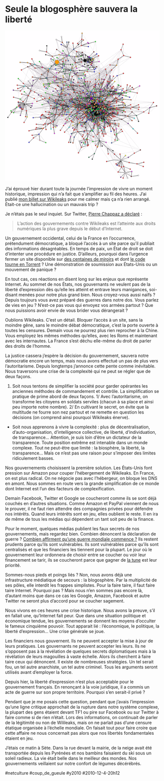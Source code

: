 # Seule la blogosphère sauvera la liberté

![](_i/blogosphere-map-core-min21.gif)

J’ai éprouvé hier durant toute la journée l’impression de vivre un moment historique, impression qui n’a fait que s’amplifier au fil des heures. J’ai publié [mon billet sur Wikileaks](dictature-de-la-transparence.md) pour me calmer mais ça n’a rien arrangé. Était-ce une hallucination ou un mauvais trip ?

Je n’étais pas le seul inquiet. Sur Twitter, [Pierre Chappaz a déclaré](http://twitter.com/pierrechappaz/status/10793640183988224) :

> L’action des gouvernements contre Wikileaks est l’atteinte aux droits numériques la plus grave depuis le début d’Internet.

Un gouvernement occidental, celui de la France en l’occurrence, prétendument démocratique, a bloqué l’accès à un site parce qu’il publiait des informations désagréables. En temps de paix, un État de droit se doit d’intenter une procédure en justice. D’ailleurs, pourquoi dans l’urgence fermer un site disponible sur [des centaines de miroirs](http://www.jmp.net/2010/12/wikileaks/) et dont [le code tourne en Torrent](http://thepiratebay.org/torrent/4713076) ? Une démonstration de soumission aux États-Unis ou un mouvement de panique ?

En tout cas, ces réactions en disent long sur les enjeux que représente Internet. Au sommet de nos États, nos gouvernants ne veulent pas de la liberté d’expression dès qu’elle les atteint et entrave leurs manigances, soi-disant menées pour notre plus grand bien. Nous croyez-vous aussi naïfs ? Depuis toujours vous avez préparé des guerres dans notre dos. Vous parlez de vies en jeu ? N’est-ce pas vous qui envoyez vos armées partout ? Que nous puissions avoir envie de vous brider vous dérangerait ?

Oublions Wikileaks. C’est un détail. Bloquer l’accès à un site, sans la moindre gêne, sans le moindre débat démocratique, c’est la porte ouverte à toutes les censures. Demain vous ne pourrez plus rien reprocher à la Chine. Vous employez les mêmes méthodes qu’elles, avec les Roms et maintenant avec les internautes. La France s’est déchu elle-même du droit de parler des droits de l’homme.

La justice cassera j’espère la décision du gouvernement, sauvera notre démocratie encore un temps, mais nous avons effectué un pas de plus vers l’autoritarisme. Depuis longtemps j’annonce cette pente comme inévitable. Nous traversons une crise de la complexité qui ne peut se régler que de deux façons.

1. Soit nous tentons de simplifier la société pour garder opérantes les anciennes méthodes de commandement et contrôle. La simplification se pratique de prime abord de deux façons. 1/ Avec l’autoritarisme, on transforme les citoyens en soldats serviles (chacun à sa place et ainsi peu importe notre nombre). 2/ En cultivant le secret, on évite que la multitude ne fourre son nez partout et ne remette en question les décisions (on comprend ainsi pourquoi Wikileaks énerve).

- Soit nous apprenons à vivre la complexité : plus de décentralisation, d’auto-organisation, d’intelligence collective, de liberté, d’individuation, de transparence… Attention, je suis loin d’être un dictateur de la transparence. Toute position extrême est intenable dans un monde complexe. Tout ne peut-être que limité : la biosphère, la liberté, la transparence... Mais ce n’est pas une raison pour s’imposer des limites ridiculement basses.

Nos gouvernements choisissent la première solution. Les États-Unis font pression sur Amazon pour couper l’hébergement de Wikileaks. En France, on est plus radical. On ne négocie pas avec l’hébergeur, on bloque les DNS en amont. Nous sommes en route vers la grande simplification de ce monde dont Internet est l’un des facteurs de complexification.

Demain Facebook, Twitter et Google se coucheront comme ils se sont déjà couchés en d’autres situations. Comme Amazon et PayPal viennent de nous le prouver, il ne faut rien attendre des compagnies privées pour défendre nos intérêts. Quand leurs intérêts sont en jeu, elles oublient le reste. Il en ira de même de tous les médias qui dépendent un tant soit peu de la finance.

Pour le moment, quelques médias publient les faux secrets de nos gouvernements, mais regardez bien. Combien dénoncent la déclaration de guerre ? [Combien affirment qu’une guerre mondiale commence ?](http://www.jmp.net/2010/12/wikileaks/) Ils restent prudents parce qu’ils sont vulnérables. Ils sont vulnérables parce qu’ils sont centralisés et que les financiers les tiennent pour la plupart. Le jour où le gouvernement leur ordonnera de choisir entre se coucher ou voir leur financement se tarir, ils se coucheront parce que gagner de [la tune](../../page/tune-caniveau) est leur priorité.

Sommes-nous pieds et poings liés ? Non, nous avons déjà une infrastructure médiatique de secours : la blogosphère. Par la multiplicité de ses pôles, elle interdit les frappes simplistes. Pour la faire taire, il faut faire taire Internet. Pourquoi pas ? Mais nous n’en sommes pas encore là, d’autant moins que dans ce cas les Google, Amazon, Facebook et autre Twitter ne seront plus d’accord pour se coucher sagement.

Nous vivons en ces heures une crise historique. Nous avons la preuve, s’il en fallait une, qu’Internet fait peur. Que dans une situation politique et économique tendue, les gouvernements se donnent les moyens d’occulter le fameux cinquième pouvoir. Tout apparait lié : l’économique, le politique, la liberté d’expression… Une crise générale se joue.

Les financiers nous gouvernent. Ils ne peuvent accepter la mise à jour de leurs pratiques. Les gouvernants ne peuvent accepter les leurs. Ils ne s’opposent pas à la révélation de quelques secrets diplomatiques mais à la révélation de leurs magouilles à vaste échelle. Alors ils cherchent à faire taire ceux qui dénoncent. Il existe de nombreuses stratégies. Un tel serait fou, un tel autre anarchiste, un tel autre criminel. Tous les arguments seront utilisés avant d’employer la force.

Depuis hier, la liberté d’expression n’est plus acceptable pour le gouvernement français. En renonçant à la voie juridique, il a commis un acte de guerre sur son propre territoire. Pourquoi s’en serait-il privé ?

Pendant que je me posais cette question, pendant que j’avais l’impression qu’une ligne critique approchait de la rupture dans notre système complexe, la plupart des gens étaient devant TF1 ou pire sur Facebook ou sur Twitter à faire comme si de rien n’était. Lors des informations, on continuait de parler de la légitimité ou non de Wilileaks, mais on ne parlait pas d’une censure étatique organisée à l’échelle mondiale. On faisait tout pour faire croire que cette affaire ne nous concernait pas alors que nos libertés fondamentales étaient en jeu.

J’étais ce matin à Sète. Dans la rue devant la mairie, de la neige avait été transportée depuis les Pyrénées et nos bambins faisaient du ski sous un soleil radieux. La vie était belle dans le meilleur des mondes. Nos gouvernements veillaient sur notre confort de légumes décérébrés.

#netculture #coup_de_gueule #y2010 #2010-12-4-20h12
